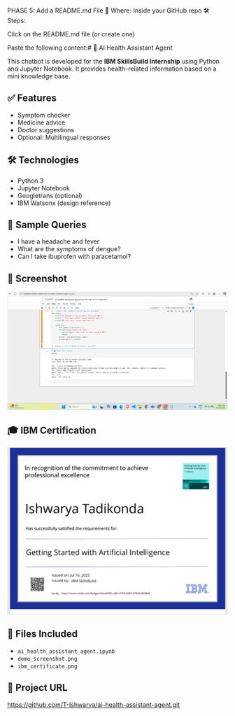 PHASE 5: Add a README.md File
📍 Where: Inside your GitHub repo
🛠️ Steps:

Click on the README.md file (or create one)

Paste the following content:# 🧠 AI Health Assistant Agent

This chatbot is developed for the **IBM SkillsBuild Internship** using Python and Jupyter Notebook. It provides health-related information based on a mini knowledge base.

## ✅ Features
- Symptom checker
- Medicine advice
- Doctor suggestions
- Optional: Multilingual responses

## 🛠 Technologies
- Python 3
- Jupyter Notebook
- Googletrans (optional)
- IBM Watsonx (design reference)

## 💬 Sample Queries
- I have a headache and fever
- What are the symptoms of dengue?
- Can I take ibuprofen with paracetamol?

## 📸 Screenshot
![Demo](demo_screenshot.png)

## 🎓 IBM Certification
![Certificate](ibm_certificate.png)

## 📁 Files Included
- `ai_health_assistant_agent.ipynb`
- `demo_screenshot.png`
- `ibm_certificate.png`

## 🔗 Project URL
https://github.com/T-Ishwarya/ai-health-assistant-agent.git
